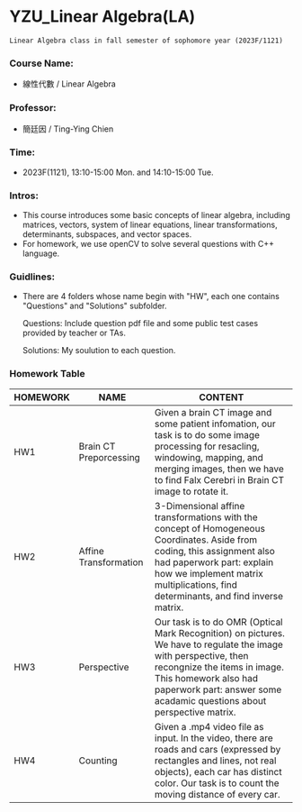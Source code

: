 # YZU_Linear Algebra(LA)
```
Linear Algebra class in fall semester of sophomore year (2023F/1121)
```

### Course Name:
- 線性代數 / Linear Algebra

### Professor:
- 簡廷因 / Ting-Ying Chien

### Time:
- 2023F(1121), 13:10-15:00 Mon. and 14:10-15:00 Tue.

### Intros:
- This course introduces some basic concepts of linear algebra, including matrices, vectors, system of linear equations, linear transformations, determinants, subspaces, and vector spaces.
- For homework, we use openCV to solve several questions with C++ language.

### Guidlines:
- There are 4 folders whose name begin with "HW", each one contains "Questions" and "Solutions" subfolder.

  Questions: Include question pdf file and some public test cases provided by teacher or TAs.

  Solutions: My soulution to each question.

### Homework Table
|HOMEWORK|NAME|CONTENT|
|--|--|--|
|HW1|Brain CT Preporcessing|Given a brain CT image and some patient infomation, our task is to do some image processing for resacling, windowing, mapping, and merging images, then we have to find Falx Cerebri in Brain CT image to rotate it.
|HW2|Affine Transformation|3-Dimensional affine transformations with the concept of Homogeneous Coordinates. Aside from coding, this assignment also had paperwork part: explain how we implement matrix multiplications, find determinants, and find inverse matrix.
|HW3|Perspective|Our task is to do OMR (Optical Mark Recognition) on pictures. We have to regulate the image with perspective, then recongnize the items in image. This homework also had paperwork part: answer some acadamic questions about perspective matrix.
|HW4|Counting|Given a .mp4 video file as input. In the video, there are roads and cars (expressed by rectangles and lines, not real objects), each car has distinct color. Our task is to count the moving distance of every car.
